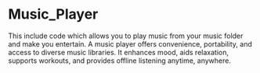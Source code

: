 # Music_Player
This include code which allows you to play music from your music folder and make you entertain. A music player offers convenience, portability, and access to diverse music libraries. It enhances mood, aids relaxation, supports workouts, and provides offline listening anytime, anywhere.
